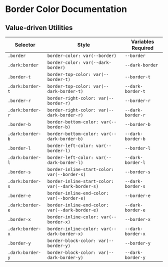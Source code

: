 # Border Color Documentation

## Value-driven Utilities

| Selector         | Style                                             | Variables Required |
| ---------------- | ------------------------------------------------- | ------------------ |
| `.border`        | `border-color: var(--border)`                     | `--border`         |
| `.dark:border`   | `border-color: var(--dark-border)`                | `--dark-border`    |
| `.border-t`      | `border-top-color: var(--border-t)`               | `--border-t`       |
| `.dark:border-t` | `border-top-color: var(--dark-border-t)`          | `--dark-border-t`  |
| `.border-r`      | `border-right-color: var(--border-r)`             | `--border-r`       |
| `.dark:border-r` | `border-right-color: var(--dark-border-r)`        | `--dark-border-r`  |
| `.border-b`      | `border-bottom-color: var(--border-b)`            | `--border-b`       |
| `.dark:border-b` | `border-bottom-color: var(--dark-border-b)`       | `--dark-border-b`  |
| `.border-l`      | `border-left-color: var(--border-l)`              | `--border-l`       |
| `.dark:border-l` | `border-left-color: var(--dark-border-l)`         | `--dark-border-l`  |
| `.border-s`      | `border-inline-start-color: var(--border-s)`      | `--border-s`       |
| `.dark:border-s` | `border-inline-start-color: var(--dark-border-s)` | `--dark-border-s`  |
| `.border-e`      | `border-inline-end-color: var(--border-e)`        | `--border-e`       |
| `.dark:border-e` | `border-inline-end-color: var(--dark-border-e)`   | `--dark-border-e`  |
| `.border-x`      | `border-inline-color: var(--border-x)`            | `--border-x`       |
| `.dark:border-x` | `border-inline-color: var(--dark-border-x)`       | `--dark-border-x`  |
| `.border-y`      | `border-block-color: var(--border-y)`             | `--border-y`       |
| `.dark:border-y` | `border-block-color: var(--dark-border-y)`        | `--dark-border-y`  |
